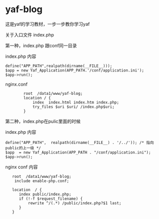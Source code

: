 # yaf-blog

这是yaf的学习教材，一步一步教你学习yaf

关于入口文件 index.php

第一种，index.php 跟conf同一目录

index.php 内容

    define("APP_PATH",realpath(dirname(__FILE__)));
    $app = new Yaf_Application(APP_PATH.'/conf/application.ini');
    $app->run();
 nginx.conf

            root  /data1/www/yaf-blog;
            location / {
                index  index.html index.htm index.php;
                try_files $uri $uri/ /index.php$uri;
            }

  第二种，index.php在pulic里面的时候

  index.php 内容

    define("APP_PATH",  realpath(dirname(__FILE__) . '/../')); /* 指向public的上一级 */
    $app  = new Yaf_Application(APP_PATH . "/conf/application.ini");
    $app->run();
nginx conf 内容

       root  /data1/www/yaf-blog;
        include enable-php.conf;

       location  / {
          index public/index.php;
          if (!-f $request_filename) {
              rewrite ^/(.*) /public/index.php?$1 last;
          }
       }




